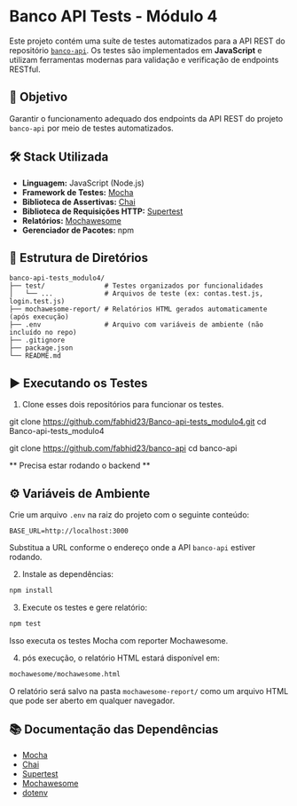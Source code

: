 # Banco API Tests - Módulo 4

Este projeto contém uma suíte de testes automatizados para a API REST do repositório [`banco-api`](https://github.com/fabhid23/banco-api). Os testes são implementados em **JavaScript** e utilizam ferramentas modernas para validação e verificação de endpoints RESTful.

## 🎯 Objetivo

Garantir o funcionamento adequado dos endpoints da API REST do projeto `banco-api` por meio de testes automatizados.

## 🛠️ Stack Utilizada

- **Linguagem:** JavaScript (Node.js)
- **Framework de Testes:** [Mocha](https://mochajs.org/)
- **Biblioteca de Assertivas:** [Chai](https://www.chaijs.com/)
- **Biblioteca de Requisições HTTP:** [Supertest](https://github.com/visionmedia/supertest)
- **Relatórios:** [Mochawesome](https://github.com/adamgruber/mochawesome)
- **Gerenciador de Pacotes:** npm

## 📁 Estrutura de Diretórios

```
banco-api-tests_modulo4/
├── test/               # Testes organizados por funcionalidades
│   └── ...             # Arquivos de teste (ex: contas.test.js, login.test.js)
├── mochawesome-report/ # Relatórios HTML gerados automaticamente (após execução)
├── .env                # Arquivo com variáveis de ambiente (não incluído no repo)
├── .gitignore
├── package.json
└── README.md
```


## ▶️ Executando os Testes

1. Clone esses dois repositórios para funcionar os testes.

git clone https://github.com/fabhid23/Banco-api-tests_modulo4.git
cd Banco-api-tests_modulo4

git clone https://github.com/fabhid23/banco-api
cd banco-api

** Precisa estar rodando o backend **

## ⚙️ Variáveis de Ambiente

Crie um arquivo `.env` na raiz do projeto com o seguinte conteúdo:

```
BASE_URL=http://localhost:3000
```

Substitua a URL conforme o endereço onde a API `banco-api` estiver rodando.

2. Instale as dependências:

```bash
npm install
```

3. Execute os testes e gere relatório:

```bash
npm test
```
Isso executa os testes Mocha com reporter Mochawesome.

4. pós execução, o relatório HTML estará disponível em:

```bash
mochawesome/mochawesome.html
```

O relatório será salvo na pasta `mochawesome-report/` como um arquivo HTML que pode ser aberto em qualquer navegador.

## 📚 Documentação das Dependências

- [Mocha](https://mochajs.org/)
- [Chai](https://www.chaijs.com/)
- [Supertest](https://github.com/visionmedia/supertest)
- [Mochawesome](https://github.com/adamgruber/mochawesome)
- [dotenv](https://github.com/motdotla/dotenv)


